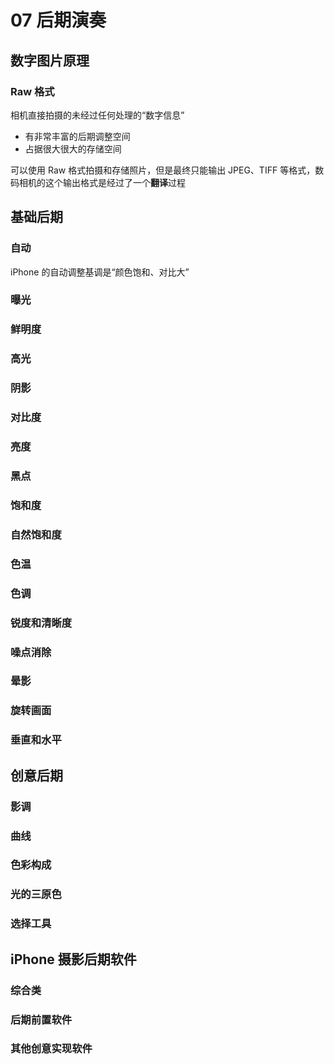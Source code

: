 # 07 后期演奏

## 数字图片原理

### Raw 格式

相机直接拍摄的未经过任何处理的“数字信息”

- 有非常丰富的后期调整空间
- 占据很大很大的存储空间

可以使用 Raw 格式拍摄和存储照片，但是最终只能输出 JPEG、TIFF 等格式，数码相机的这个输出格式是经过了一个**翻译**过程

## 基础后期

### 自动

iPhone 的自动调整基调是“颜色饱和、对比大”

### 曝光

### 鲜明度

### 高光

### 阴影

### 对比度

### 亮度

### 黑点

### 饱和度

### 自然饱和度

### 色温

### 色调

### 锐度和清晰度

### 噪点消除

### 晕影

### 旋转画面

### 垂直和水平

## 创意后期

### 影调

### 曲线

### 色彩构成

### 光的三原色

### 选择工具

## iPhone 摄影后期软件

### 综合类

### 后期前置软件

### 其他创意实现软件
